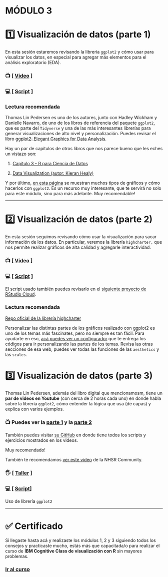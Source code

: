 # MÓDULO 3

# :one: **Visualización de datos (parte 1)**

En esta sesión estaremos revisando la librería `ggplot2` y cómo usar para visualizar los datos, en especial para agregar más elementos para el análisis exploratorio (EDA).

### :tv: [ [Video](https://youtu.be/RN2rqZLpca0) ]

### :computer: [ [Script](https://github.com/opensaludlab/ciencia_datos/blob/main/modulo3/Visualizacion.R) ]

### Lectura recomendada

Thomas Lin Pedersen es uno de los autores, junto con Hadley Wickham y Danielle Navarro, de uno de los libros de referencia del paquete `ggplot2`, que es parte del `Tidyverse` y una de las más interesantes librerías para generar visualizaciones de alto nivel y personalización. Puedes revisar el libro [ggplot2: Elegant Graphics for Data Analysis](https://ggplot2-book.org/).

Hay un par de capítulos de otros libros que nos parece bueno que les eches un vistazo son:

1.  [Capítulo 3 - R para Ciencia de Datos](https://r4ds-en-espaniol.netlify.app/visualizaci%C3%B3n-de-datos.html)

2.  [Data Visualization (autor: Kieran Healy)](https://socviz.co/lookatdata.html)

Y por último, [en esta página](https://www.r-graph-gallery.com/index.html) se muestran muchos tipos de gráficos y cómo hacerlos con `ggplot2`. Es un recurso muy interesante, que te servirá no solo para este módulo, sino para más adelante. Muy recomendable!

------------------------------------------------------------------------

# :two: **Visualización de datos (parte 2)**

En esta sesión seguimos revisando cómo usar la visualización para sacar información de los datos. En particular, veremos la librería `highcharter,` que nos permite realizar gráficos de alta calidad y agregarle interactividad.

### :tv: [ [Video](https://youtu.be/kYCp_piEnmU) ]

### :computer: [ [Script](https://github.com/opensaludlab/ciencia_datos/tree/main/modulo3/visualizacion_highcharter) ]

El script usado también puedes revisarlo en el [siguiente proyecto de RStudio Cloud](https://rstudio.cloud/project/2171495).

### Lectura recomendada

[Repo oficial de la librería highcharter](https://github.com/jbkunst/highcharter)

Personalizar las distintas partes de los gráficos realizado con ggplot2 es uno de los temas más fascinates, pero no siempre es tan fácil. Para ayudarte en eso, [acá puedes ver un configurador](https://ggplot2tor.com/theme/) que te entrega los códigos para ir personalizando las partes de los temas. Revisa las otras secciones de esa web, puedes ver todas las funciones de las `aesthetics` y las `scales`.

# :three: Visualización de datos (parte 3)

Thomas Lin Pedersen, además del libro digital que mencionamosm, tiene un **par de videos en Youtube** (con cerca de 2 horas cada uno) en donde habla sobre la librería `ggplot2`, cómo entender la lógica que usa (de capas) y explica con varios ejemplos.

### :tv: Puedes ver la [parte 1](https://youtu.be/h29g21z0a68) y la [parte 2](https://youtu.be/0m4yywqNPVY)

También puedes visitar [su GitHub](https://github.com/thomasp85/ggplot2_workshop) en donde tiene todos los scripts y ejercicios mostrados en los videos.

Muy recomendado!

También te recomendamos [ver este video](https://youtu.be/jiuDr4aYgkY) de la NHSR Community.

### :raised_hand_with_fingers_splayed: [ [Taller](https://youtu.be/DTAO4LD-njM) ] 

### :computer: [ [Script](https://github.com/opensaludlab/ciencia_datos/blob/main/modulo3/ggplot2_workshop.R)]

Uso de librería `ggplot2`

------------------------------------------------------------------------

# :white_check_mark: Certificado

Si llegaste hasta acá y realizaste los módulos 1, 2 y 3 siguiendo todos los consejos y practicaste mucho, estás más que capacitada/o para realizar el curso de **IBM Cognitive Class de visualización con R** sin mayores problemas.

### [Ir al curso](https://cognitiveclass.ai/courses/data-visualization-with-r)

### 
